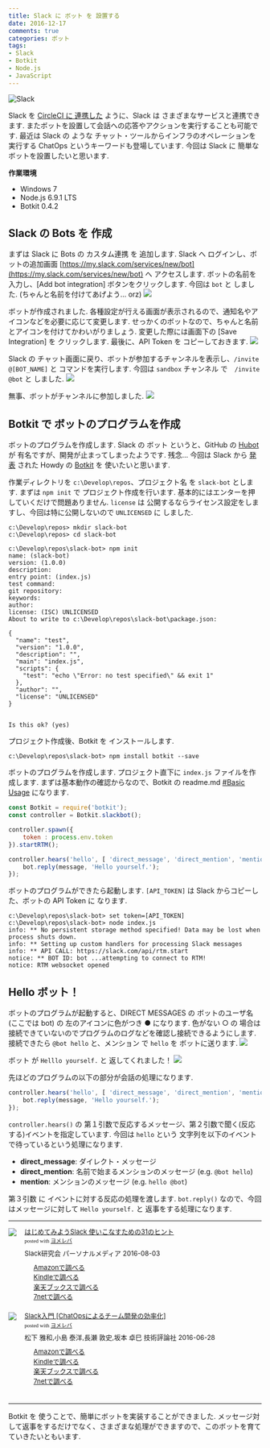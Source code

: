 ```yaml
---
title: Slack に ボット を 設置する
date: 2016-12-17
comments: true
categories: ボット
tags:
- Slack
- Botkit
- Node.js
- JavaScript
---
```


![](/assets/slack/slack.png "Slack")

Slack を [CircleCI に 連携した](/2016/12/14/CircleCIの通知をSlackへ送る/) ように、Slack は さまざまなサービスと連携できます. またボットを設置して会話への応答やアクションを実行することも可能です. 最近は Slack の ような チャット・ツールからインフラのオペレーションを実行する ChatOps というキーワードも登場しています.
今回は Slack に 簡単なボットを設置したいと思います.

**作業環境**
- Windows 7
- Node.js 6.9.1 LTS
- Botkit 0.4.2


## Slack の Bots を 作成
まずは Slack に Bots の カスタム連携 を 追加します.
Slack へ ログインし、ボットの追加画面 [https://my.slack.com/services/new/bot](https://my.slack.com/services/new/bot) へ アクセスします.
ボットの名前を入力し、[Add bot integration] ボタンをクリックします. 今回は `bot` と しました. (ちゃんと名前を付けてあげよう... orz)
![](/assets/slack/bot/01.png)

ボットが作成されました. 各種設定が行える画面が表示されるので、通知名やアイコンなどを必要に応じて変更します. せっかくのボットなので、ちゃんと名前とアイコンを付けてかわいがりましょう. 変更した際には画面下の [Save Integration] を クリックします.
最後に、API Token を コピーしておきます.
![](/assets/slack/bot/02.png)

Slack の チャット画面に戻り、ボットが参加するチャンネルを表示し、`/invite @[BOT_NAME]` と コマンドを実行します. 今回は `sandbox` チャンネル で　`/invite @bot` と しました.
![](/assets/slack/bot/03.png)

無事、ボットがチャンネルに参加しました.
![](/assets/slack/bot/04.png)


## Botkit で ボットのプログラムを作成
ボットのプログラムを作成します. Slack の ボット というと、GitHub の [Hubot](https://hubot.github.com/) が 有名ですが、開発が止まってしまったようです. 残念...
今回は Slack から [発表](https://slackhq.com/the-slack-platform-launch-7a3feb5a423a#.y91c7qd6o) された Howdy の [Botkit](https://github.com/howdyai/botkit) を 使いたいと思います.

作業ディレクトリを `c:\Develop\repos`、プロジェクト名 を `slack-bot` とします. まずは `npm init` で プロジェクト作成を行います. 基本的にはエンターを押していくだけで問題ありません. `license` は 公開するならライセンス設定をしますし、今回は特に公開しないので `UNLICENSED` に しました.
```shell-session
c:\Develop\repos> mkdir slack-bot
c:\Develop\repos> cd slack-bot

c:\Develop\repos\slack-bot> npm init
name: (slack-bot)
version: (1.0.0)
description:
entry point: (index.js)
test command:
git repository:
keywords:
author:
license: (ISC) UNLICENSED
About to write to c:\Develop\repos\slack-bot\package.json:

{
  "name": "test",
  "version": "1.0.0",
  "description": "",
  "main": "index.js",
  "scripts": {
    "test": "echo \"Error: no test specified\" && exit 1"
  },
  "author": "",
  "license": "UNLICENSED"
}


Is this ok? (yes)
```

プロジェクト作成後、Botkit を インストールします.
```shell-session
c:\Develop\repos\slack-bot> npm install botkit --save
```

ボットのプログラムを作成します. プロジェクト直下に `index.js` ファイルを作成します.
まずは基本動作の確認からなので、Botkit の readme.md [#Basic Usage](https://github.com/howdyai/botkit/blob/master/docs/readme.md#basic-usage) になります.
```javascript
const Botkit = require('botkit');
const controller = Botkit.slackbot();

controller.spawn({
    token : process.env.token
}).startRTM();

controller.hears('hello', [ 'direct_message', 'direct_mention', 'mention' ], (bot, message) => {
    bot.reply(message, 'Hello yourself.');
});
```

ボットのプログラムができたら起動します.
`[API_TOKEN]` は Slack からコピーした、ボットの API Token に なります.
```shell-session
c:\Develop\repos\slack-bot> set token=[API_TOKEN]
c:\Develop\repos\slack-bot> node index.js
info: ** No persistent storage method specified! Data may be lost when process shuts down.
info: ** Setting up custom handlers for processing Slack messages
info: ** API CALL: https://slack.com/api/rtm.start
notice: ** BOT ID: bot ...attempting to connect to RTM!
notice: RTM websocket opened
```


## Hello ボット！
ボットのプログラムが起動すると、DIRECT MESSAGES の ボットのユーザ名(ここでは bot) の 左のアイコンに色がつき ● になります. 色がない ○ の 場合は接続できていないのでプログラムのログなどを確認し接続できるようにします.
接続できたら `@bot hello` と、メンション で `hello` を ボットに送ります.
![](/assets/slack/bot/05.png)

ボット が `Helllo yourself.` と 返してくれました！
![](/assets/slack/bot/06.png)

先ほどのプログラムの以下の部分が会話の処理になります.
```javascript
controller.hears('hello', [ 'direct_message', 'direct_mention', 'mention' ], (bot, message) => {
    bot.reply(message, 'Hello yourself.');
});
```
`controller.hears()` の 第１引数で反応するメッセージ、第２引数で聞く(反応する)イベントを指定しています.
今回は `hello` という 文字列を以下のイベントで待っているという処理になります.
- **direct_message**: ダイレクト・メッセージ
- **direct_mention**: 名前で始まるメンションのメッセージ (e.g. `@bot hello`)
- **mention**: メンションのメッセージ (e.g. `hello @bot`)

第３引数 に イベントに対する反応の処理を渡します. `bot.reply()` なので、今回はメッセージに対して `Hello yourself.` と 返事をする処理になります.



- - - -
<div class="booklink-box" style="text-align:left;padding-bottom:20px;font-size:small;/zoom: 1;overflow: hidden;"><div class="booklink-image" style="float:left;margin:0 15px 10px 0;"><a href="//af.moshimo.com/af/c/click?a_id=860699&p_id=170&pc_id=185&pl_id=4062&s_v=b5Rz2P0601xu&url=http%3A%2F%2Fwww.amazon.co.jp%2Fexec%2Fobidos%2FASIN%2F4893623265" target="_blank" ><img src="https://images-fe.ssl-images-amazon.com/images/I/51SYfM4adrL._SL160_.jpg" style="border: none;" /></a><img src="//i.moshimo.com/af/i/impression?a_id=860699&p_id=170&pc_id=185&pl_id=4062" width="1" height="1" style="border:none;"></div><div class="booklink-info" style="line-height:120%;/zoom: 1;overflow: hidden;"><div class="booklink-name" style="margin-bottom:10px;line-height:120%"><a href="//af.moshimo.com/af/c/click?a_id=860699&p_id=170&pc_id=185&pl_id=4062&s_v=b5Rz2P0601xu&url=http%3A%2F%2Fwww.amazon.co.jp%2Fexec%2Fobidos%2FASIN%2F4893623265" target="_blank" >はじめてみようSlack 使いこなすための31のヒント</a><img src="//i.moshimo.com/af/i/impression?a_id=860699&p_id=170&pc_id=185&pl_id=4062" width="1" height="1" style="border:none;"><div class="booklink-powered-date" style="font-size:8pt;margin-top:5px;font-family:verdana;line-height:120%">posted with <a href="https://yomereba.com" rel="nofollow" target="_blank">ヨメレバ</a></div></div><div class="booklink-detail" style="margin-bottom:5px;">Slack研究会 パーソナルメディア 2016-08-03    </div><div class="booklink-link2" style="margin-top:10px;"><div class="shoplinkamazon" style="margin-right:5px;background: url('//img.yomereba.com/yl.gif') 0 0 no-repeat;padding: 2px 0 2px 18px;white-space: nowrap;"><a href="//af.moshimo.com/af/c/click?a_id=860699&p_id=170&pc_id=185&pl_id=4062&s_v=b5Rz2P0601xu&url=http%3A%2F%2Fwww.amazon.co.jp%2Fexec%2Fobidos%2FASIN%2F4893623265" target="_blank" >Amazonで調べる</a><img src="//i.moshimo.com/af/i/impression?a_id=860699&p_id=170&pc_id=185&pl_id=4062" width="1" height="1" style="border:none;"></div><div class="shoplinkkindle" style="margin-right:5px;background: url('//img.yomereba.com/yl.gif') 0 0 no-repeat;padding: 2px 0 2px 18px;white-space: nowrap;"><a href="//af.moshimo.com/af/c/click?a_id=860699&p_id=170&pc_id=185&pl_id=4062&s_v=b5Rz2P0601xu&url=http%3A%2F%2Fwww.amazon.co.jp%2Fexec%2Fobidos%2FASIN%2FB01L7HCBT2%2F" target="_blank" >Kindleで調べる</a><img src="//i.moshimo.com/af/i/impression?a_id=860699&p_id=170&pc_id=185&pl_id=4062" width="1" height="1" style="border:none;"></div><div class="shoplinkrakuten" style="margin-right:5px;background: url('//img.yomereba.com/yl.gif') 0 -50px no-repeat;padding: 2px 0 2px 18px;white-space: nowrap;"><a href="//af.moshimo.com/af/c/click?a_id=862013&p_id=56&pc_id=56&pl_id=637&s_v=b5Rz2P0601xu&url=http%3A%2F%2Fbooks.rakuten.co.jp%2Frb%2F14364488%2F" target="_blank" >楽天ブックスで調べる</a><img src="//i.moshimo.com/af/i/impression?a_id=862013&p_id=56&pc_id=56&pl_id=637" width="1" height="1" style="border:none;"></div>            <div class="shoplinkseven" style="margin-right:5px;background: url('//img.yomereba.com/yl.gif') 0 -100px no-repeat;padding: 2px 0 2px 18px;white-space: nowrap;"><a href="//af.moshimo.com/af/c/click?a_id=860693&p_id=932&pc_id=1188&pl_id=12456&s_v=b5Rz2P0601xu&url=http%3A%2F%2F7net.omni7.jp%2Fsearch%2F%3FsearchKeywordFlg%3D1%26keyword%3D4-89-362326-3%2520%257C%25204-893-62326-3%2520%257C%25204-8936-2326-3%2520%257C%25204-89362-326-3%2520%257C%25204-893623-26-3%2520%257C%25204-8936232-6-3" target="_blank" >7netで調べる<img src="//i.moshimo.com/af/i/impression?a_id=860693&p_id=932&pc_id=1188&pl_id=12456" width="1" height="1" style="border:none;"></a></div>                          </div></div><div class="booklink-footer" style="clear: left"></div></div>

<div class="booklink-box" style="text-align:left;padding-bottom:20px;font-size:small;/zoom: 1;overflow: hidden;"><div class="booklink-image" style="float:left;margin:0 15px 10px 0;"><a href="//af.moshimo.com/af/c/click?a_id=860699&p_id=170&pc_id=185&pl_id=4062&s_v=b5Rz2P0601xu&url=http%3A%2F%2Fwww.amazon.co.jp%2Fexec%2Fobidos%2FASIN%2F4774182389" target="_blank" ><img src="https://images-fe.ssl-images-amazon.com/images/I/51g9K9r7quL._SL160_.jpg" style="border: none;" /></a><img src="//i.moshimo.com/af/i/impression?a_id=860699&p_id=170&pc_id=185&pl_id=4062" width="1" height="1" style="border:none;"></div><div class="booklink-info" style="line-height:120%;/zoom: 1;overflow: hidden;"><div class="booklink-name" style="margin-bottom:10px;line-height:120%"><a href="//af.moshimo.com/af/c/click?a_id=860699&p_id=170&pc_id=185&pl_id=4062&s_v=b5Rz2P0601xu&url=http%3A%2F%2Fwww.amazon.co.jp%2Fexec%2Fobidos%2FASIN%2F4774182389" target="_blank" >Slack入門 [ChatOpsによるチーム開発の効率化]</a><img src="//i.moshimo.com/af/i/impression?a_id=860699&p_id=170&pc_id=185&pl_id=4062" width="1" height="1" style="border:none;"><div class="booklink-powered-date" style="font-size:8pt;margin-top:5px;font-family:verdana;line-height:120%">posted with <a href="https://yomereba.com" rel="nofollow" target="_blank">ヨメレバ</a></div></div><div class="booklink-detail" style="margin-bottom:5px;">松下 雅和,小島 泰洋,長瀬 敦史,坂本 卓巳 技術評論社 2016-06-28    </div><div class="booklink-link2" style="margin-top:10px;"><div class="shoplinkamazon" style="margin-right:5px;background: url('//img.yomereba.com/yl.gif') 0 0 no-repeat;padding: 2px 0 2px 18px;white-space: nowrap;"><a href="//af.moshimo.com/af/c/click?a_id=860699&p_id=170&pc_id=185&pl_id=4062&s_v=b5Rz2P0601xu&url=http%3A%2F%2Fwww.amazon.co.jp%2Fexec%2Fobidos%2FASIN%2F4774182389" target="_blank" >Amazonで調べる</a><img src="//i.moshimo.com/af/i/impression?a_id=860699&p_id=170&pc_id=185&pl_id=4062" width="1" height="1" style="border:none;"></div><div class="shoplinkkindle" style="margin-right:5px;background: url('//img.yomereba.com/yl.gif') 0 0 no-repeat;padding: 2px 0 2px 18px;white-space: nowrap;"><a href="//af.moshimo.com/af/c/click?a_id=860699&p_id=170&pc_id=185&pl_id=4062&s_v=b5Rz2P0601xu&url=http%3A%2F%2Fwww.amazon.co.jp%2Fexec%2Fobidos%2FASIN%2FB01HI2TD28%2F" target="_blank" >Kindleで調べる</a><img src="//i.moshimo.com/af/i/impression?a_id=860699&p_id=170&pc_id=185&pl_id=4062" width="1" height="1" style="border:none;"></div><div class="shoplinkrakuten" style="margin-right:5px;background: url('//img.yomereba.com/yl.gif') 0 -50px no-repeat;padding: 2px 0 2px 18px;white-space: nowrap;"><a href="//af.moshimo.com/af/c/click?a_id=862013&p_id=56&pc_id=56&pl_id=637&s_v=b5Rz2P0601xu&url=http%3A%2F%2Fbooks.rakuten.co.jp%2Frb%2F14263497%2F" target="_blank" >楽天ブックスで調べる</a><img src="//i.moshimo.com/af/i/impression?a_id=862013&p_id=56&pc_id=56&pl_id=637" width="1" height="1" style="border:none;"></div>           <div class="shoplinkseven" style="margin-right:5px;background: url('//img.yomereba.com/yl.gif') 0 -100px no-repeat;padding: 2px 0 2px 18px;white-space: nowrap;"><a href="//af.moshimo.com/af/c/click?a_id=860693&p_id=932&pc_id=1188&pl_id=12456&s_v=b5Rz2P0601xu&url=http%3A%2F%2F7net.omni7.jp%2Fsearch%2F%3FsearchKeywordFlg%3D1%26keyword%3D4-77-418238-4%2520%257C%25204-774-18238-4%2520%257C%25204-7741-8238-4%2520%257C%25204-77418-238-4%2520%257C%25204-774182-38-4%2520%257C%25204-7741823-8-4" target="_blank" >7netで調べる<img src="//i.moshimo.com/af/i/impression?a_id=860693&p_id=932&pc_id=1188&pl_id=12456" width="1" height="1" style="border:none;"></a></div>                          </div></div><div class="booklink-footer" style="clear: left"></div></div>



- - - -
Botkit を 使うことで、簡単にボットを実装することができました. メッセージ対して返事をするだけでなく、さまざまな処理ができますので、このボットを育てていきたいともいます.
